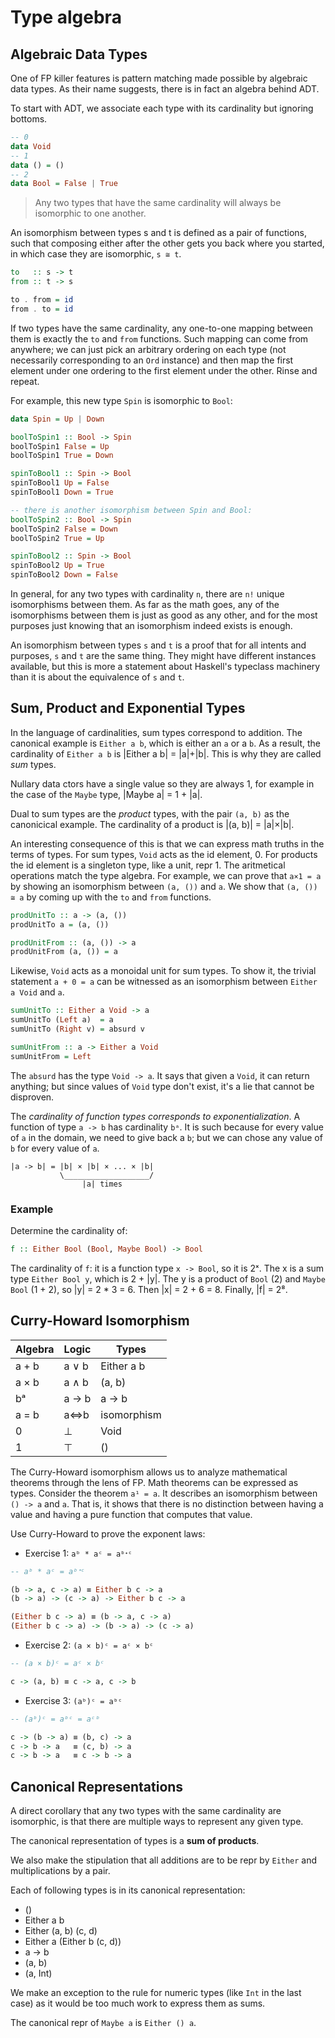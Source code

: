 # Type algebra

## Algebraic Data Types

One of FP killer features is pattern matching made possible by algebraic data types. As their name suggests, there is in fact an algebra behind ADT.

To start with ADT, we associate each type with its cardinality but ignoring bottoms.

```hs
-- 0
data Void
-- 1
data () = ()
-- 2
data Bool = False | True
```

> Any two types that have the same cardinality will always be isomorphic to one another.

An isomorphism between types s and t is defined as a pair of functions, such that composing either after the other gets you back where you started, in which case they are isomorphic, `s ≅ t`.

```hs
to   :: s -> t
from :: t -> s

to . from = id
from . to = id
```

If two types have the same cardinality, any one-to-one mapping between them is exactly the `to` and `from` functions. Such mapping can come from anywhere; we can just pick an arbitrary ordering on each type (not necessarily corresponding to an `Ord` instance) and then map the first element under one ordering to the first element under the other. Rinse and repeat.

For example, this new type `Spin` is isomorphic to `Bool`:

```hs
data Spin = Up | Down

boolToSpin1 :: Bool -> Spin
boolToSpin1 False = Up
boolToSpin1 True = Down

spinToBool1 :: Spin -> Bool
spinToBool1 Up = False
spinToBool1 Down = True

-- there is another isomorphism between Spin and Bool:
boolToSpin2 :: Bool -> Spin
boolToSpin2 False = Down
boolToSpin2 True = Up

spinToBool2 :: Spin -> Bool
spinToBool2 Up = True
spinToBool2 Down = False
```

In general, for any two types with cardinality `n`, there are `n!` unique
isomorphisms between them. As far as the math goes, any of the isomorphisms between them is just as good as any other, and for the most purposes just knowing that an isomorphism indeed exists is enough.

An isomorphism between types `s` and `t` is a proof that for all intents and purposes, `s` and `t` are the same thing. They might have different instances available, but this is more a statement about Haskell's typeclass machinery than it is about the equivalence of `s` and `t`.


## Sum, Product and Exponential Types

In the language of cardinalities, sum types correspond to addition. The canonical example is `Either a b`, which is either an `a` or a `b`. As a result, the cardinality of `Either a b` is |Either a b| = |a|+|b|. This is why they are called *sum* types.

Nullary data ctors have a single value so they are always 1, for example in the case of the `Maybe` type, |Maybe a| = 1 + |a|.

Dual to sum types are the *product* types, with the pair `(a, b)` as the canonicical example. The cardinality of a product is |(a, b)| = |a|×|b|.

An interesting consequence of this is that we can express math truths in the terms of types. For sum types, `Void` acts as the id element, 0. For products the id element is a singleton type, like a unit, repr 1. The aritmetical operations match the type algebra. For example, we can prove that `a×1 = a` by showing an isomorphism between `(a, ())` and `a`. We show that `(a, ()) ≅ a` by coming up with the `to` and `from` functions.

```hs
prodUnitTo :: a -> (a, ())
prodUnitTo a = (a, ())

prodUnitFrom :: (a, ()) -> a
prodUnitFrom (a, ()) = a
```

Likewise, `Void` acts as a monoidal unit for sum types. To show it, the trivial statement `a + 0 = a` can be witnessed as an isomorphism between `Either a Void` and `a`.

```hs
sumUnitTo :: Either a Void -> a
sumUnitTo (Left a)  = a
sumUnitTo (Right v) = absurd v

sumUnitFrom :: a -> Either a Void
sumUnitFrom = Left
```

The `absurd` has the type `Void -> a`. It says that given a `Void`, it can return anything; but since values of `Void` type don't exist, it's a lie that cannot be disproven.

The *cardinality of function types corresponds to exponentialization*. A function of type `a -> b` has cardinality `bᵃ`. It is such because for every value of `a` in the domain, we need to give back a `b`; but we can chose any value of `b` for every value of `a`.

```
|a -> b| = |b| × |b| × ... × |b|
           \___________________/
                |a| times
```

### Example

Determine the cardinality of:

```hs
f :: Either Bool (Bool, Maybe Bool) -> Bool
```

The cardinality of `f`: it is a function type `x -> Bool`, so it is 2ˣ. The x is a sum type `Either Bool y`, which is 2 + |y|. The y is a product of `Bool` (2) and `Maybe Bool` (1 + 2), so |y| = 2 * 3 = 6. Then |x| = 2 + 6 = 8. Finally, |f| = 2⁸.


## Curry-Howard Isomorphism

Algebra | Logic | Types
--------|-------|----------
a + b   | a ∨ b | Either a b
a × b   | a ∧ b | (a, b)
bᵃ      | a -> b| a -> b
a = b   | a<=>b | isomorphism
0       | ⊥     | Void
1       | ⊤     | ()


The Curry-Howard isomorphism allows us to analyze mathematical theorems through the lens of FP. Math theorems can be expressed as types. Consider the theorem `a¹ = a`. It describes an isomorphism between `() -> a` and `a`. That is, it shows that there is no distinction between having a value and having a pure function that computes that value.


Use Curry-Howard to prove the exponent laws:

* Exercise 1: `aᵇ * aᶜ = aᵇᐩᶜ`

```hs
-- aᵇ * aᶜ = aᵇᐩᶜ

(b -> a, c -> a) ≡ Either b c -> a
(b -> a) -> (c -> a) -> Either b c -> a

(Either b c -> a) ≡ (b -> a, c -> a)
(Either b c -> a) -> (b -> a) -> (c -> a)
```

* Exercise 2: `(a × b)ᶜ = aᶜ × bᶜ`

```hs
-- (a × b)ᶜ = aᶜ × bᶜ

c -> (a, b) ≡ c -> a, c -> b
```


* Exercise 3: `(aᵇ)ᶜ = aᵇᶜ`


```hs
-- (aᵇ)ᶜ = aᵇᶜ = aᶜᵇ

c -> (b -> a) ≡ (b, c) -> a
c -> b -> a   ≡ (c, b) -> a
c -> b -> a   ≡ c -> b -> a
```



## Canonical Representations

A direct corollary that any two types with the same cardinality are isomorphic, is that there are multiple ways to represent any given type.

The canonical representation of types is a **sum of products**.

We also make the stipulation that all additions are to be repr by `Either` and multiplications by a pair.

Each of following types is in its canonical representation:
- ()
- Either a b
- Either (a, b) (c, d)
- Either a (Either b (c, d))
- a -> b
- (a, b)
- (a, Int)

We make an exception to the rule for numeric types (like `Int` in the last case) as it would be too much work to express them as sums.

The canonical repr of `Maybe a` is `Either () a`.
